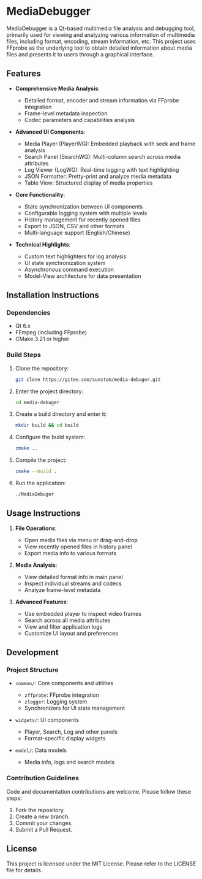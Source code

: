 # MediaDebugger

MediaDebugger is a Qt-based multimedia file analysis and debugging tool, primarily used for viewing and analyzing various information of multimedia files, including format, encoding, stream information, etc. This project uses FFprobe as the underlying tool to obtain detailed information about media files and presents it to users through a graphical interface.

## Features

- **Comprehensive Media Analysis**:
  - Detailed format, encoder and stream information via FFprobe integration
  - Frame-level metadata inspection
  - Codec parameters and capabilities analysis

- **Advanced UI Components**:
  - Media Player (PlayerWG): Embedded playback with seek and frame analysis
  - Search Panel (SearchWG): Multi-column search across media attributes
  - Log Viewer (LogWG): Real-time logging with text highlighting
  - JSON Formatter: Pretty-print and analyze media metadata
  - Table View: Structured display of media properties

- **Core Functionality**:
  - State synchronization between UI components
  - Configurable logging system with multiple levels
  - History management for recently opened files
  - Export to JSON, CSV and other formats
  - Multi-language support (English/Chinese)

- **Technical Highlights**:
  - Custom text highlighters for log analysis
  - UI state synchronization system
  - Asynchronous command execution
  - Model-View architecture for data presentation

## Installation Instructions

### Dependencies

- Qt 6.x
- FFmpeg (including FFprobe)
- CMake 3.21 or higher

### Build Steps

1. Clone the repository:

   ```bash
   git clone https://gitee.com/sunstom/media-debuger.git
   ```

2. Enter the project directory:

   ```bash
   cd media-debuger
   ```

3. Create a build directory and enter it:

   ```bash
   mkdir build && cd build
   ```

4. Configure the build system:

   ```bash
   cmake ..
   ```

5. Compile the project:

   ```bash
   cmake --build .
   ```

6. Run the application:

   ```bash
   ./MediaDebuger
   ```

## Usage Instructions

1. **File Operations**:
   - Open media files via menu or drag-and-drop
   - View recently opened files in history panel
   - Export media info to various formats

2. **Media Analysis**:
   - View detailed format info in main panel
   - Inspect individual streams and codecs
   - Analyze frame-level metadata

3. **Advanced Features**:
   - Use embedded player to inspect video frames
   - Search across all media attributes
   - View and filter application logs
   - Customize UI layout and preferences

## Development

### Project Structure

- `common/`: Core components and utilities
  - `zffprobe`: FFprobe integration
  - `zlogger`: Logging system
  - Synchronizers for UI state management

- `widgets/`: UI components
  - Player, Search, Log and other panels
  - Format-specific display widgets

- `model/`: Data models
  - Media info, logs and search models

### Contribution Guidelines

Code and documentation contributions are welcome. Please follow these steps:

1. Fork the repository.
2. Create a new branch.
3. Commit your changes.
4. Submit a Pull Request.

## License

This project is licensed under the MIT License. Please refer to the LICENSE file for details.